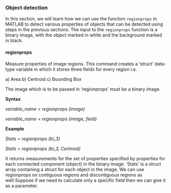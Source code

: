 ### Object detection

In this section, we will learn how we can use the function `regionprops` in MATLAB to detect various properties of objects that can be detected using steps in the previous sections. The input to the `regionprops` function is a binary image, with the object marked in white and the background marked in black.

#### regionprops
Measure properties of image regions. This command creates a ‘struct’ data-type variable in which it stores three fields for every region i.e.
	
a) Area
b) Centroid
c) Bounding Box

The image which is to be passed in ‘regionprops’ must be a binary image.

**Syntax**

*variable_name = regionprops (image)*

*variable_name = regionprops (image, field)*

**Example**

*Stats = regionprops (bi_3)*

*Stats = regionprops (bi_3, Centroid)*

It returns measurements for the set of properties specified by properties for each connected component (object) in the binary image. ‘Stats’ is a struct array containing a struct for each object in the image. We can use regionprops on contiguous regions and discontiguous regions as well.Suppose if we need to calculate only a specific field then we can give it as a parameter.
